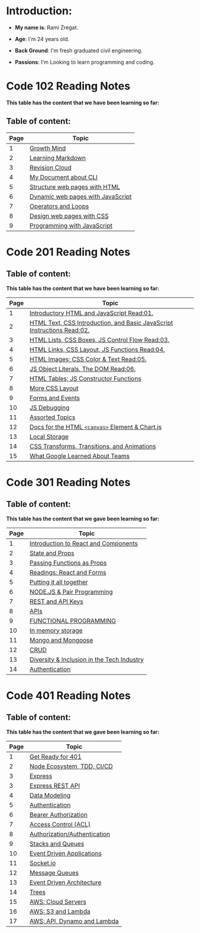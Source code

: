 
# Introduction:

- **My name is**: Rami Zregat.

- **Age**: I'm 24 years old.

- **Back Ground**: I'm fresh graduated civil engineering.

- **Passions**: I'm Looking to learn programming and coding.

# Code 102 Reading Notes

 **This table has the content that we have been learning so far:**

## Table of content:

Page|Topic
----|-----
1|[Growth Mind](https://ramizregat.github.io/reading-notes/growthmind)
2|[Learning Markdown](https://ramizregat.github.io/reading-notes/Learning%20Markdown)
3|[Revision Cloud](https://ramizregat.github.io/reading-notes/Revision%20Cloud)
4|[My Document about CLI](https://ramizregat.github.io/reading-notes/DocumentYourReadings)
5|[Structure web pages with HTML](https://ramizregat.github.io/reading-notes/Structure-web-pages-with-HTML)
6|[Dynamic web pages with JavaScript](https://ramizregat.github.io/reading-notes/Dynamic%20web%20pages%20with%20JavaScript)
7|[Operators and Loops](https://ramizregat.github.io/reading-notes/Operators%20and%20Loops)
8|[Design web pages with CSS](https://ramizregat.github.io/reading-notes/Design%20web%20pages%20with%20CSS)
9| [Programming with JavaScript](https://ramizregat.github.io/reading-notes/Programming%20with%20JavaScript)


# Code 201 Reading Notes

## Table of content:

**This table has the content that we have been learning so far:**

Page|Topic
----|-----
1| [Introductory HTML and JavaScript Read:01.](https://ramizregat.github.io/reading-notes/class-01)
2|[HTML Text, CSS Introduction, and Basic JavaScript Instructions Read:02.](https://ramizregat.github.io/reading-notes/class-02)
3|[HTML Lists, CSS Boxes, JS Control Flow Read:03.](https://ramizregat.github.io/reading-notes/class-03)
4|[HTML Links, CSS Layout, JS Functions Read:04.](https://ramizregat.github.io/reading-notes/class-04)
5|[HTML Images; CSS Color & Text Read:05.](https://ramizregat.github.io/reading-notes/class-05)
6|[JS Object Literals, The DOM Read:06.](https://ramizregat.github.io/reading-notes/class-06)
7| [HTML Tables; JS Constructor Functions](https://ramizregat.github.io/reading-notes/class-07)
8|[More CSS Layout](https://ramizregat.github.io/reading-notes/class-08)
9|[Forms and Events](https://ramizregat.github.io/reading-notes/class-09)
10|[JS Debugging](https://ramizregat.github.io/reading-notes/class-10)
11|[Assorted Topics](https://ramizregat.github.io/reading-notes/class-11)
12|[Docs for the HTML `<canvas>` Element & Chart\.js](https://ramizregat.github.io/reading-notes/class-12)
13|[Local Storage](https://ramizregat.github.io/reading-notes/class-13)
14|[CSS Transforms, Transitions, and Animations](https://ramizregat.github.io/reading-notes/class-14a)
15|[What Google Learned About Teams](https://ramizregat.github.io/reading-notes/class-14b)


# Code 301 Reading Notes

## Table of content:

**This table has the content that we gave been learning so far:**

Page|Topic
----|----
1|[Introduction to React and Components](https://ramizregat.github.io/reading-notes/Reading-Class-01)
2|[State and Props](https://ramizregat.github.io/reading-notes/Reading-Class-02)
3|[Passing Functions as Props](https://ramizregat.github.io/reading-notes/Reading-Class-03)
4|[Readings: React and Forms](https://ramizregat.github.io/reading-notes/Reading-Class-04)
5|[Putting it all together](https://ramizregat.github.io/reading-notes/Reading-Class-05)
6|[NODE.JS & Pair Programming](https://ramizregat.github.io/reading-notes/Reading-Class-06)
7|[REST and API Keys](https://ramizregat.github.io/reading-notes/Reading-Class-07)
8|[APIs](https://ramizregat.github.io/reading-notes/Reading-Class-08)
9|[FUNCTIONAL PROGRAMMING](https://ramizregat.github.io/reading-notes/Reading-Class-09)
10|[In memory storage](https://ramizregat.github.io/reading-notes/Reading-Class-10)
11|[Mongo and Mongoose](https://ramizregat.github.io/reading-notes/Reading-Class-11)
12|[CRUD](https://ramizregat.github.io/reading-notes/Reading-Class-12)
13|[Diversity & Inclusion in the Tech Industry](https://ramizregat.github.io/reading-notes/Reading-Class-13)
14|[Authentication](https://ramizregat.github.io/reading-notes/Reading-Class-14)


# Code 401 Reading Notes

## Table of content:

**This table has the content that we gave been learning so far:**

Page|Topic
---|---
1|[Get Ready for 401](https://ramizregat.github.io/reading-notes/401-Reading-Class-00)
2|[Node Ecosystem, TDD, CI/CD](https://ramizregat.github.io/reading-notes/401-Reading-Class-01)
3|[Express](https://ramizregat.github.io/reading-notes/401-Reading-Class-02)
3|[Express REST API](https://ramizregat.github.io/reading-notes/401-Reading-Class-03)
4|[Data Modeling](https://ramizregat.github.io/reading-notes/401-Reading-Class-04)
5|[Authentication](https://ramizregat.github.io/reading-notes/401-Reading-Class-06)
6|[Bearer Authorization](https://ramizregat.github.io/reading-notes/401-Reading-Class-07)
7|[Access Control (ACL)](https://ramizregat.github.io/reading-notes/401-Reading-Class-08)
8|[Authorization/Authentication](https://ramizregat.github.io/reading-notes/401-Reading-Class-09)
9|[Stacks and Queues](https://ramizregat.github.io/reading-notes/401-Reading-Class-10)
10|[Event Driven Applications](https://ramizregat.github.io/reading-notes/401-Reading-Class-11)
11|[Socket.io](https://ramizregat.github.io/reading-notes/401-Reading-Class-12)
12|[Message Queues](https://ramizregat.github.io/reading-notes/401-Reading-Class-13)
13|[Event Driven Architecture](https://ramizregat.github.io/reading-notes/401-Reading-Class-14)
14|[Trees](https://ramizregat.github.io/reading-notes/401-Reading-Class-15)
15|[AWS: Cloud Servers](https://ramizregat.github.io/reading-notes/401-Reading-Class-16)
16|[AWS: S3 and Lambda](https://ramizregat.github.io/reading-notes/401-Reading-Class-17)
17|[AWS: API, Dynamo and Lambda](https://ramizregat.github.io/reading-notes/401-Reading-Class-18)